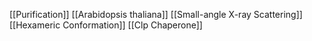 [[Purification]]
[[Arabidopsis thaliana]]
[[Small-angle X-ray Scattering]]
[[Hexameric Conformation]]
[[Clp Chaperone]]

